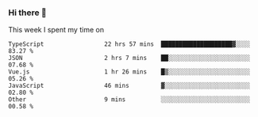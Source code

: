 ### Hi there 👋

<!--
**qiruohan/qiruohan** is a ✨ _special_ ✨ repository because its `README.md` (this file) appears on your GitHub profile.

Here are some ideas to get you started:

- 🔭 I’m currently working on ...
- 🌱 I’m currently learning ...
- 👯 I’m looking to collaborate on ...
- 🤔 I’m looking for help with ...
- 💬 Ask me about ...
- 📫 How to reach me: ...
- 😄 Pronouns: ...
- ⚡ Fun fact: ...
-->

This week I spent my time on 
<!--START_SECTION:waka-->

```text
TypeScript                 22 hrs 57 mins  ████████████████████▓░░░░   83.27 %
JSON                       2 hrs 7 mins    ██░░░░░░░░░░░░░░░░░░░░░░░   07.68 %
Vue.js                     1 hr 26 mins    █▒░░░░░░░░░░░░░░░░░░░░░░░   05.26 %
JavaScript                 46 mins         ▓░░░░░░░░░░░░░░░░░░░░░░░░   02.80 %
Other                      9 mins          ░░░░░░░░░░░░░░░░░░░░░░░░░   00.58 %
```

<!--END_SECTION:waka-->
